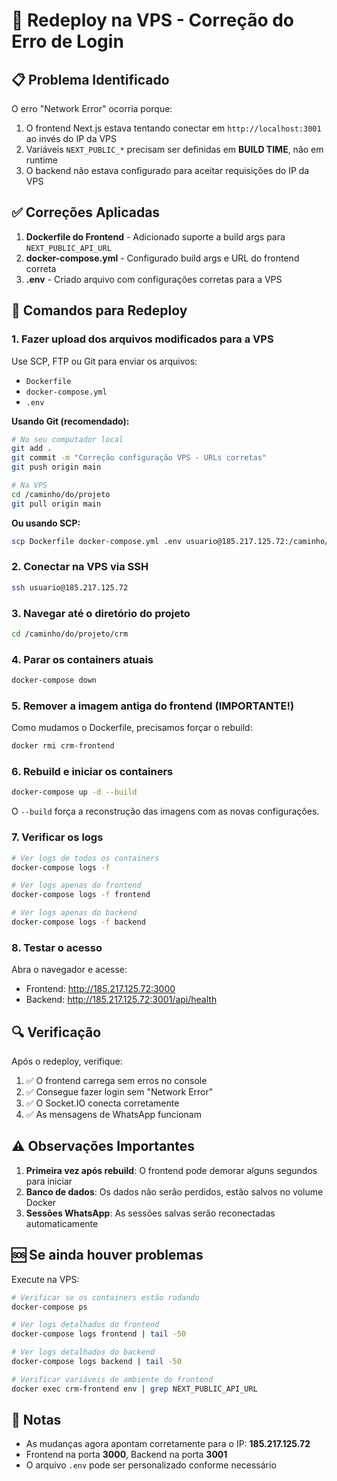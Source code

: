 # 🚀 Redeploy na VPS - Correção do Erro de Login

## 📋 Problema Identificado

O erro "Network Error" ocorria porque:
1. O frontend Next.js estava tentando conectar em `http://localhost:3001` ao invés do IP da VPS
2. Variáveis `NEXT_PUBLIC_*` precisam ser definidas em **BUILD TIME**, não em runtime
3. O backend não estava configurado para aceitar requisições do IP da VPS

## ✅ Correções Aplicadas

1. **Dockerfile do Frontend** - Adicionado suporte a build args para `NEXT_PUBLIC_API_URL`
2. **docker-compose.yml** - Configurado build args e URL do frontend correta
3. **.env** - Criado arquivo com configurações corretas para a VPS

## 🔧 Comandos para Redeploy

### 1. Fazer upload dos arquivos modificados para a VPS

Use SCP, FTP ou Git para enviar os arquivos:
- `Dockerfile`
- `docker-compose.yml`
- `.env`

**Usando Git (recomendado):**
```bash
# No seu computador local
git add .
git commit -m "Correção configuração VPS - URLs corretas"
git push origin main

# Na VPS
cd /caminho/do/projeto
git pull origin main
```

**Ou usando SCP:**
```bash
scp Dockerfile docker-compose.yml .env usuario@185.217.125.72:/caminho/do/projeto/
```

### 2. Conectar na VPS via SSH

```bash
ssh usuario@185.217.125.72
```

### 3. Navegar até o diretório do projeto

```bash
cd /caminho/do/projeto/crm
```

### 4. Parar os containers atuais

```bash
docker-compose down
```

### 5. Remover a imagem antiga do frontend (IMPORTANTE!)

Como mudamos o Dockerfile, precisamos forçar o rebuild:

```bash
docker rmi crm-frontend
```

### 6. Rebuild e iniciar os containers

```bash
docker-compose up -d --build
```

O `--build` força a reconstrução das imagens com as novas configurações.

### 7. Verificar os logs

```bash
# Ver logs de todos os containers
docker-compose logs -f

# Ver logs apenas do frontend
docker-compose logs -f frontend

# Ver logs apenas do backend
docker-compose logs -f backend
```

### 8. Testar o acesso

Abra o navegador e acesse:
- Frontend: http://185.217.125.72:3000
- Backend: http://185.217.125.72:3001/api/health

## 🔍 Verificação

Após o redeploy, verifique:

1. ✅ O frontend carrega sem erros no console
2. ✅ Consegue fazer login sem "Network Error"
3. ✅ O Socket.IO conecta corretamente
4. ✅ As mensagens de WhatsApp funcionam

## ⚠️ Observações Importantes

1. **Primeira vez após rebuild**: O frontend pode demorar alguns segundos para iniciar
2. **Banco de dados**: Os dados não serão perdidos, estão salvos no volume Docker
3. **Sessões WhatsApp**: As sessões salvas serão reconectadas automaticamente

## 🆘 Se ainda houver problemas

Execute na VPS:

```bash
# Verificar se os containers estão rodando
docker-compose ps

# Ver logs detalhados do frontend
docker-compose logs frontend | tail -50

# Ver logs detalhados do backend
docker-compose logs backend | tail -50

# Verificar variáveis de ambiente do frontend
docker exec crm-frontend env | grep NEXT_PUBLIC_API_URL
```

## 📝 Notas

- As mudanças agora apontam corretamente para o IP: **185.217.125.72**
- Frontend na porta **3000**, Backend na porta **3001**
- O arquivo `.env` pode ser personalizado conforme necessário

